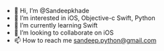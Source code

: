 - 👋 Hi, I’m @Sandeepkhade
- 👀 I’m interested in iOS, Objective-c Swift, Python
- 🌱 I’m currently learning Swift
- 💞️ I’m looking to collaborate on iOS
- 📫 How to reach me sandeep.python@gmail.com

<!---
Sandeepkhade/Sandeepkhade is a ✨ special ✨ repository because its `README.md` (this file) appears on your GitHub profile.
You can click the Preview link to take a look at your changes.
--->
